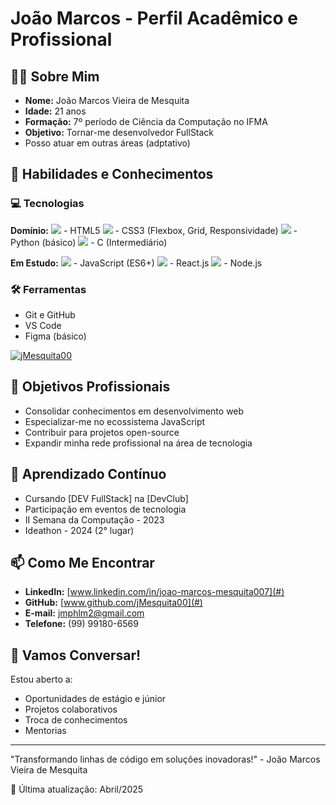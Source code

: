 # João Marcos - Perfil Acadêmico e Profissional

## 👨‍💻 Sobre Mim
- **Nome:** João Marcos Vieira de Mesquita
- **Idade:** 21 anos
- **Formação:** 7º período de Ciência da Computação no IFMA
- **Objetivo:** Tornar-me desenvolvedor FullStack
- Posso atuar em outras áreas (adptativo) 

## 🚀 Habilidades e Conhecimentos

### 💻 Tecnologias
**Domínio:**
<img src="https://img.shields.io/badge/HTML5-E34F26?style=for-the-badge&logo=html5&logoColor=white"></img> - HTML5
<img src="https://img.shields.io/badge/CSS3-1572B6?style=for-the-badge&logo=css3&logoColor=white"></img> - CSS3 (Flexbox, Grid, Responsividade)
<img src="https://img.shields.io/badge/Python-14354C?style=for-the-badge&logo=python&logoColor=white"></img> - Python (básico)
<img src="https://img.shields.io/badge/C-00599C?style=for-the-badge&logo=c&logoColor=white"></img> - C (Intermediário)


  
**Em Estudo:**
<img src="https://img.shields.io/badge/JavaScript-323330?style=for-the-badge&logo=javascript&logoColor=F7DF1E"></img> - JavaScript (ES6+)
<img src="	https://img.shields.io/badge/React-20232A?style=for-the-badge&logo=react&logoColor=61DAFB"></img> - React.js 
<img src="https://img.shields.io/badge/Node.js-43853D?style=for-the-badge&logo=node.js&logoColor=white"></img> - Node.js

### 🛠 Ferramentas
- Git e GitHub
- VS Code
- Figma (básico)

[![jMesquita00 ](https://github-readme-stats.vercel.app/api?username=jMesquita00)](https://github.com/anuraghazra/github-readme-stats)
## 🎯 Objetivos Profissionais
- Consolidar conhecimentos em desenvolvimento web
- Especializar-me no ecossistema JavaScript
- Contribuir para projetos open-source
- Expandir minha rede profissional na área de tecnologia

<!--## 📚 Projetos Acadêmicos
1. **Projeto 1**  
   - Descrição breve
   - Tecnologias utilizadas
   - [Link para repositório](#)

2. **Projeto 2**  
   - Descrição breve
   - Tecnologias utilizadas
   - [Link para repositório](#)
   -->

## 🌱 Aprendizado Contínuo
- Cursando [DEV FullStack] na [DevClub]
- Participação em eventos de tecnologia
- II Semana da Computação - 2023
- Ideathon - 2024 (2° lugar)
<!-- - Leituras técnicas semanais-->

## 📫 Como Me Encontrar
- **LinkedIn:** [www.linkedin.com/in/joao-marcos-mesquita007](#)
- **GitHub:** [www.github.com/jMesquita00](#)
- **E-mail:** jmphlm2@gmail.com
- **Telefone:** (99) 99180-6569

## 💬 Vamos Conversar!
Estou aberto a:
- Oportunidades de estágio e júnior
- Projetos colaborativos
- Troca de conhecimentos
- Mentorias

---

"Transformando linhas de código em soluções inovadoras!" - João Marcos Vieira de Mesquita

📅 Última atualização: Abril/2025
